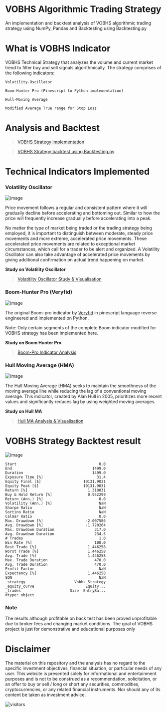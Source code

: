 # VOBHS Algorithmic Trading Strategy
An implementation and backtest analysis of VOBHS algorithmic trading strategy using NumPy, Pandas and Backtesting using Backtesting.py

# What is VOBHS Indicator

VOBHS Technical Strategy that analyzes the volume and current market trend to filter buy and sell signals algorithmically. The strategy comprises of the following indicators:

```
Volatility-Oscillator

Boom-Hunter Pro (Pinescript to Python implementation)

Hull-Moving Average

Modified Average True range for Stop Loss
```
# Analysis and Backtest

> [VOBHS Strategy implementation](https://github.com/royceanton/VOBHS-Algo-trading-strategy/blob/main/vobhs-single-asset.ipynb)

> [VOBHS Strategy backtest using Backtesting.py](https://github.com/royceanton/VOBHS-Algo-trading-strategy/blob/main/vobhs-backtest.ipynb)

# Technical Indicators Implemented

### Volatility Oscillator

![image](https://i.gyazo.com/aede35dcd46f562cc7c70ade8e8184ec.png)

Price movement follows a regular and consistent pattern where it will gradually decline before accelerating and bottoming out. Similar to how the price will frequently increase gradually before accelerating into a peak.

No matter the type of market being traded or the trading strategy being employed, it is important to distinguish between moderate, steady price movements and more extreme, accelerated price movements. These accelerated price movements are related to exceptional market circumstances, which call for a trader to be alert and organized. A Volatility Oscillator can also take advantage of accelerated price movements by giving additional confirmation on actual trend happening on market.

**Study on Volatility Oscillator**

> [Volatitlity Oscillator Study & Visualisation](https://jovian.ai/ranton95/volatility-oscillator-1)

### Boom-Hunter Pro (Veryfid)

![image](https://i.gyazo.com/f58555df01b47cbb979d51563a2bdbd8.png)

The original Boom-pro indicator by [Veryfid](https://wiki.boomhunter.net/) in pinescript language reverse engineered and implemented on Python. 

Note: Only certain segments of the complete Boom indicator modified for VOBHS strategy has been implemented here.

**Study on Boom Hunter Pro**
> [Boom-Pro Indicator Analysis](https://jovian.ai/ranton95/boom-hunter-pro)

### Hull Moving Average (HMA)

![Image](https://i.gyazo.com/ac826a3c8d2efd43b6a46d345bdfea8b.png)

The Hull Moving Average (HMA) seeks to maintain the smoothness of the moving average line while reducing the lag of a conventional moving average. This indicator, created by Alan Hull in 2005, prioritizes more recent values and significantly reduces lag by using weighted moving averages.

**Study on Hull MA**
> [Hull MA Analysis & Visualisation](https://jovian.ai/ranton95/hull-ma-1)



# VOBHS Strategy Backtest result
![image](https://i.gyazo.com/45c939e9df46218622c4434ddde662bc.png)

```
Start                                     0.0
End                                    1499.0
Duration                               1499.0
Exposure Time [%]                        31.4
Equity Final [$]                   10131.9031
Equity Peak [$]                    10131.9031
Return [%]                           1.319031
Buy & Hold Return [%]                0.952299
Return (Ann.) [%]                         0.0
Volatility (Ann.) [%]                     NaN
Sharpe Ratio                              NaN
Sortino Ratio                             NaN
Calmar Ratio                              0.0
Max. Drawdown [%]                   -2.007586
Avg. Drawdown [%]                   -1.720264
Max. Drawdown Duration                  317.0
Avg. Drawdown Duration                  234.5
# Trades                                  1.0
Win Rate [%]                            100.0
Best Trade [%]                       1.446258
Worst Trade [%]                      1.446258
Avg. Trade [%]                       1.446258
Max. Trade Duration                     470.0
Avg. Trade Duration                     470.0
Profit Factor                             NaN
Expectancy [%]                       1.446258
SQN                                       NaN
_strategy                      Vobhs_Strategy
_equity_curve                       Equity...
_trades                      Size  EntryBa...
dtype: object
```

### Note
The results although profitable on back test has been proved unprofitable due to broker fees and changing market conditions. The goal of VOBHS project is just for demonstrative and educational purposes only

# Disclaimer

The material on this repository and the analysis has no regard to the specific investment objectives, financial situation, or particular needs of any user. This website is presented solely for informational and entertainment purposes and is not to be construed as a recommendation, solicitation, or an offer to buy or sell / long or short any securities, commodities, cryptocurrencies, or any related financial instruments. Nor should any of its content be taken as investment advice.


![visitors](https://visitor-badge.laobi.icu/badge?page_id=royceanton.VOBHS-algo-trading-strategy)
